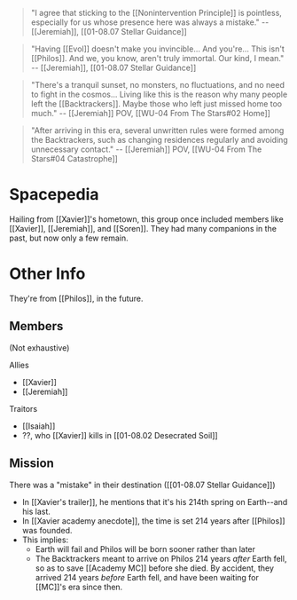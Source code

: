 > "I agree that sticking to the [[Nonintervention Principle]] is pointless, especially for us whose presence here was always a mistake."
> -- [[Jeremiah]], [[01-08.07 Stellar Guidance]]

> "Having [[Evol]] doesn't make you invincible... And you're... This isn't [[Philos]]. And we, you know, aren't truly immortal. Our kind, I mean."
> -- [[Jeremiah]], [[01-08.07 Stellar Guidance]]

> "There's a tranquil sunset, no monsters, no fluctuations, and no need to fight in the cosmos... Living like this is the reason why many people left the [[Backtrackers]]. Maybe those who left just missed home too much."
> -- [[Jeremiah]] POV, [[WU-04 From The Stars#02 Home]]

> "After arriving in this era, several unwritten rules were formed among the Backtrackers, such as changing residences regularly and avoiding unnecessary contact."
> -- [[Jeremiah]] POV, [[WU-04 From The Stars#04 Catastrophe]]
# Spacepedia
Hailing from [[Xavier]]'s hometown, this group once included members like [[Xavier]], [[Jeremiah]], and [[Soren]]. They had many companions in the past, but now only a few remain.

# Other Info

They're from [[Philos]], in the future.

## Members
(Not exhaustive)

Allies
* [[Xavier]]
* [[Jeremiah]]

Traitors
* [[Isaiah]]
* ??, who [[Xavier]] kills in [[01-08.02 Desecrated Soil]]

## Mission
There was a "mistake" in their destination ([[01-08.07 Stellar Guidance]])
* In [[Xavier's trailer]], he mentions that it's his 214th spring on Earth--and his last.
* In [[Xavier academy anecdote]], the time is set 214 years after [[Philos]] was founded.
* This implies:
	* Earth will fail and Philos will be born sooner rather than later
	* The Backtrackers meant to arrive on Philos 214 years *after* Earth fell, so as to save [[Academy MC]] before she died. By accident, they arrived 214 years *before* Earth fell, and have been waiting for [[MC]]'s era since then.